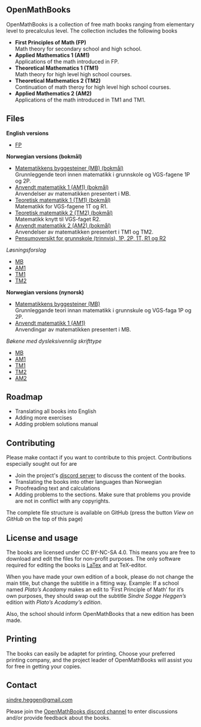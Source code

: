 ## OpenMathBooks

OpenMathBooks is a collection of free math books ranging from elementary level to precalculus level. The collection includes the following books
- **First Principles of Math (FP)** <br/>
  Math theory for secondary school and high school.
- **Applied Mathematics 1 (AM1)** <br/>
  Applications of the math introduced in FP.
- **Theoretical Mathematics 1 (TM1)** <br/>
  Math theory for high level high school courses.
- **Theoretical Mathematics 2 (TM2)** <br/>
  Continuation of math theroy for high level high school courses.
- **Applied Mathematics 2 (AM2)** <br/>
  Applications of the math introduced in TM1 and TM1.
  
## Files
**English versions**
- [FP](https://drive.google.com/file/d/1dYgNJhAPwST242vCtwdEP69xmgybLYXT/view?usp=share_link) <br/>

**Norwegian versions (bokmål)**
- [Matematikkens byggesteiner (MB) (bokmål)](https://drive.google.com/file/d/1WiS51PH0V7FKyO-XZSedae_IfhTOfCaH/view?usp=sharing)
  <br/> Grunnleggende teori innen matematikk i grunnskole og VGS-fagene 1P og 2P.
- [Anvendt matematikk 1 (AM1) (bokmål)](https://drive.google.com/file/d/1dwh-TgFX1BxHFfOOOk6WVjYAX56Q9LOZ/view?usp=sharing) 
  <br/>  Anvendelser av matematikken presentert i MB.
- [Teoretisk matematikk 1 (TM1) (bokmål)](https://drive.google.com/file/d/1JJQBkm5yuZ1IaA2lHR1_lQgkqQe6WUgP/view?usp=sharing)
  <br/> Matematikk for VGS-fagene 1T og R1.
- [Teoretisk matematikk 2 (TM2) (bokmål)](https://drive.google.com/file/d/1x3XitDqHoekOpJlexEd6hCjNZI9pcckH/view?usp=sharing) 
  <br/> Matematikk knytt til VGS-faget R2. 
- [Anvendt matematikk 2 (AM2) (bokmål)](https://drive.google.com/file/d/1AyJLyizhYbwCte_vJyA3pVZh8Ro-h3oF/view?usp=sharing)
  <br/> Anvendelser av matematikken presentert i TM1 og TM2. 
- [Pensumoversikt for grunnskole (trinnvis), 1P, 2P, 1T, R1 og R2](https://github.com/sindrsh/openmathbooks/blob/main/ekstra/pensum/pensum.pdf)

*Løsningsforslag*
- [MB](https://drive.google.com/file/d/1qJJM4RgKIeLdEyHZvLRSqoIG-i8-S-5x/view?usp=sharing)
- [AM1](https://drive.google.com/file/d/1Jann9cIK6o1exTWx4lD2EUsujtWDgBi_/view?usp=sharing)
- [TM1](https://drive.google.com/file/d/1RmyiFVRzzM_rRid4VbQPET4m-KiFCe9G/view?usp=drive_link)
- [TM2](https://drive.google.com/file/d/1xC0KpkSck813rKZOcDTGTx5EX9Rz6wV-/view?usp=sharing)

**Norwegian versions (nynorsk)**
- [Matematikkens byggesteiner (MB)](https://drive.google.com/file/d/1QXpqxShclXVOvckh64MM9WFJXAwobZJB/view?usp=share_link)
  <br/> Grunnleggande teori innan matematikk i grunnskule og VGS-faga 1P og 2P.
- [Anvendt matematikk 1 (AM1)](https://drive.google.com/file/d/1jUl0yqWr1MGCrKwwd-w6iSG6EkRdhYWb/view?usp=share_link) 
  <br/>  Anvendingar av matematikken presentert i MB.

*Bøkene med dysleksivennlig skrifttype*
- [MB](https://drive.google.com/file/d/1yDf3uzRn-ok3sDxltLclRkMHYiNqy5nu/view?usp=sharing)
- [AM1](https://drive.google.com/file/d/14OaLCc60b4Rm3TIxl-4foPsC78lnPncc/view?usp=sharing)
- [TM1](https://drive.google.com/file/d/1sZk2E8o9Gh0WP8sA7-g2iYKLKbqN2Uh0/view?usp=sharing)
- [TM2](https://drive.google.com/file/d/1cuv1Q0pcjaGOE3leghl_hQPV_gEKcU4A/view?usp=sharing)
- [AM2](https://drive.google.com/file/d/14OaLCc60b4Rm3TIxl-4foPsC78lnPncc/view?usp=sharing)


## Roadmap
- Translating all books into English
- Adding more exercises
- Adding problem solutions manual

## Contributing
Please make contact if you want to contribute to this project. Contributions especially sought out for are
- Join the project's [discord server](https://discord.gg/jz9mPjkCNb) to discuss the content of the books.
- Translating the books into other languages than Norwegian
- Proofreading text and calculations
- Adding problems to the sections. Make sure that problems you provide are not in conflict with any copyrights.

The complete file structure is available on GitHub (press the button _View on GitHub_ on the top of this page)

## License and usage
The books are licensed under CC BY-NC-SA 4.0. This means you are free to download and edit the files for non-profit purposes. The only software required for editing the books is [LaTex](https://www.latex-project.org/) and at TeX-editor.

When you have made your own edition of a book, please do not change the main title, but change the subtitle in a fitting way.
Example: If a school named _Plato’s Acadamy_ makes an edit to ‘First Principle of Math’ for it’s own purposes, they should swap out the subtitle _Sindre Sogge Heggen’s_ edition with _Plato’s Acadamy’s edition_. 

Also, the school should inform OpenMathBooks that a new edition has been made.

## Printing
The books can easily be adaptet for printing. Choose your preferred printing company, and the project leader of 
OpenMathBooks will assist you for free in getting your copies.

## Contact
sindre.heggen@gmail.com

Please join the [OpenMathBooks discord channel](https://discord.gg/jz9mPjkCNb) to enter discussions and/or provide feedback about the books.
